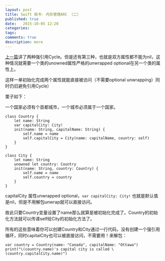 ```yaml
---
layout: post
title: Swift 简书- 内存管理ARC （二）
published: true
date:   2015-10-05 12:20
categories:
tags:
comments: true
description: more
---
```




[上一篇](http://www.goaldrive.com/2015/swift2-arc/)讲了两种强引用Cycle。但是还有第三种，也就是双方属性都不能为nil，这种情况就需要一个类的unowned属性严格的unwrapped optional在另一个类的属性上。

这样一单初始化完成两个属性就能直接被访问（不需要optional unwrapping）同时仍旧避免引用Cycle）

栗子如下：

一个国家必须有个首都城市，一个城市必须属于一个国家。

```
class Country {
    let name: String
    var capitalCity: City!
    init(name: String, capitalName: String) {
        self.name = name
        self.capitalCity = City(name: capitalName, country: self)
    }
}
 
class City {
    let name: String
    unowned let country: Country
    init(name: String, country: Country) {
        self.name = name
        self.country = country
    }
}
```

capitalCity 属性unwrapped optional，```var capitalCity: City!``` 也就是默认值是nil，但是不用解包unwrap就可以直接访问。

故此只要Country变量设置了name那么就算是被初始化完成了。Country的初始化方法就可以传递self给City的初始化方法了。

所有的这些意味着你可以创建Country和City通过一行代码，没有创建一个强引用循环，同时capitalCity也可以被直接访问，不需要用！来解包：

```
var country = Country(name: "Canada", capitalName: "Ottawa")
print("\(country.name)'s capital city is called \(country.capitalCity.name)")
```


